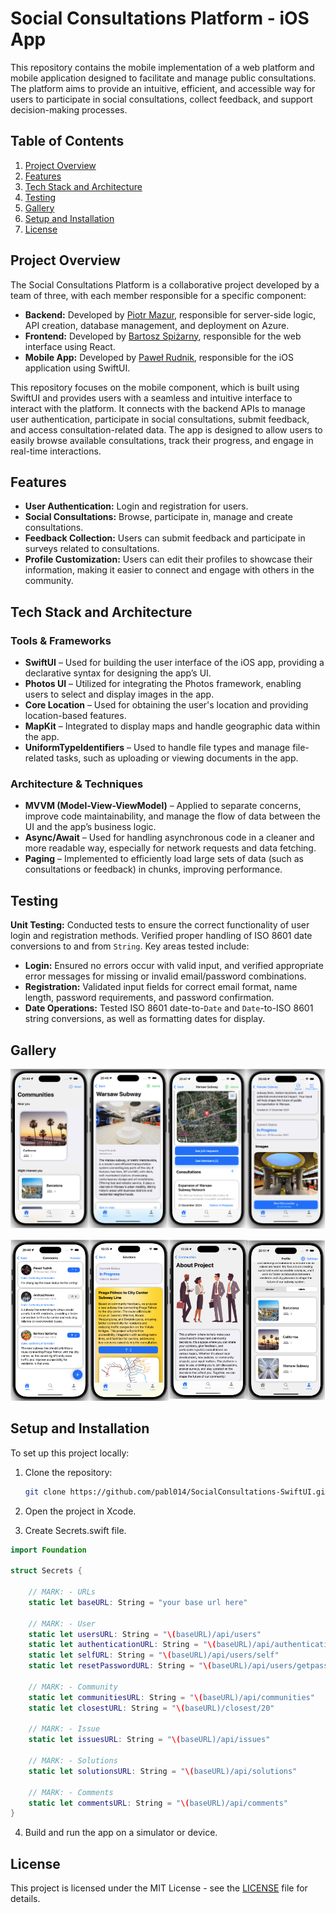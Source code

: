 # Social Consultations Platform - iOS App

This repository contains the mobile implementation of a web platform and mobile application designed to facilitate and manage public consultations. The platform aims to provide an intuitive, efficient, and accessible way for users to participate in social consultations, collect feedback, and support decision-making processes.

## Table of Contents

1. [Project Overview](#project-overview)
2. [Features](#features)
3. [Tech Stack and Architecture](#tech-stack-and-architecture)
4. [Testing](#testing)
5. [Gallery](#gallery)
6. [Setup and Installation](#setup-and-installation)
7. [License](#license)

## Project Overview

The Social Consultations Platform is a collaborative project developed by a team of three, with each member responsible for a specific component:

- **Backend:** Developed by [Piotr Mazur](https://github.com/sirmazur), responsible for server-side logic, API creation, database management, and deployment on Azure.
- **Frontend:** Developed by [Bartosz Spiżarny](https://github.com/Bartolomeo26), responsible for the web interface using React.
- **Mobile App:** Developed by [Paweł Rudnik](https://github.com/pabl014), responsible for the iOS application using SwiftUI.

This repository focuses on the mobile component, which is built using SwiftUI and provides users with a seamless and intuitive interface to interact with the platform. It connects with the backend APIs to manage user authentication, participate in social consultations, submit feedback, and access consultation-related data. The app is designed to allow users to easily browse available consultations, track their progress, and engage in real-time interactions.

## Features

- **User Authentication:** Login and registration for users.
- **Social Consultations:** Browse, participate in, manage and create consultations.
- **Feedback Collection:** Users can submit feedback and participate in surveys related to consultations.
- **Profile Customization:** Users can edit their profiles to showcase their information, making it easier to connect and engage with others in the community.

## Tech Stack and Architecture

### Tools & Frameworks

- **SwiftUI** – Used for building the user interface of the iOS app, providing a declarative syntax for designing the app’s UI.
- **Photos UI** – Utilized for integrating the Photos framework, enabling users to select and display images in the app.
- **Core Location** – Used for obtaining the user's location and providing location-based features.
- **MapKit** – Integrated to display maps and handle geographic data within the app.
- **UniformTypeIdentifiers** – Used to handle file types and manage file-related tasks, such as uploading or viewing documents in the app.

### Architecture & Techniques

- **MVVM (Model-View-ViewModel)** – Applied to separate concerns, improve code maintainability, and manage the flow of data between the UI and the app’s business logic.
- **Async/Await** – Used for handling asynchronous code in a cleaner and more readable way, especially for network requests and data fetching.
- **Paging** – Implemented to efficiently load large sets of data (such as consultations or feedback) in chunks, improving performance.

## Testing

**Unit Testing:** Conducted tests to ensure the correct functionality of user login and registration methods. Verified proper handling of ISO 8601 date conversions to and from `String`. Key areas tested include:

- **Login:** Ensured no errors occur with valid input, and verified appropriate error messages for missing or invalid email/password combinations.
- **Registration:** Validated input fields for correct email format, name length, password requirements, and password confirmation.
- **Date Operations:** Tested ISO 8601 date-to-`Date` and `Date`-to-ISO 8601 string conversions, as well as formatting dates for display.

## Gallery

![Photo 1](img/photo1.png)

![Photo 2](img/photo2.png)

## Setup and Installation

To set up this project locally:

1. Clone the repository:

    ```bash
    git clone https://github.com/pabl014/SocialConsultations-SwiftUI.git
    ```

2. Open the project in Xcode.

3. Create Secrets.swift file.

```swift
import Foundation

struct Secrets {
    
    // MARK: - URLs
    static let baseURL: String = "your base url here"
    
    // MARK: - User
    static let usersURL: String = "\(baseURL)/api/users"
    static let authenticationURL: String = "\(baseURL)/api/authentication"
    static let selfURL: String = "\(baseURL)/api/users/self"
    static let resetPasswordURL: String = "\(baseURL)/api/users/getpassword"
    
    // MARK: - Community
    static let communitiesURL: String = "\(baseURL)/api/communities"
    static let closestURL: String = "\(baseURL)/closest/20"
    
    // MARK: - Issue
    static let issuesURL: String = "\(baseURL)/api/issues"
    
    // MARK: - Solutions
    static let solutionsURL: String = "\(baseURL)/api/solutions"
    
    // MARK: - Comments
    static let commentsURL: String = "\(baseURL)/api/comments"
}
```

4. Build and run the app on a simulator or device.

## License

This project is licensed under the MIT License - see the [LICENSE](LICENSE) file for details.
